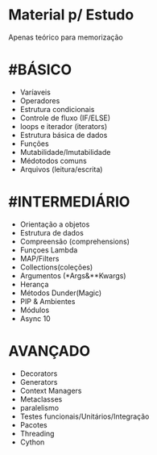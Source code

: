 # Material p/ Estudo
Apenas teórico para memorização

<h1>#BÁSICO</h1>

<ul>
  <li>Varíaveis</li>
  <li>Operadores</li>
  <li>Estrutura condicionais</li>
  <li>Controle de fluxo (IF/ELSE)</li>
  <li>loops e iterador (iterators)</li>
  <li>Estrutura básica de dados</li>
  <li>Funções</li>
  <li>Mutabilidade/Imutabilidade</li>
  <li>Médotodos comuns</li>
  <li>Arquivos (leitura/escrita)</li>
 </ul>
 
<h1>#INTERMEDIÁRIO</h1>
  <ul>
    <li>Orientação a objetos</li>
    <li>Estrutura de dados</li>
    <li>Compreensão (comprehensions)</li>
    <li>Funçoes Lambda</li>
    <li>MAP/Filters</li>
    <li>Collections(coleções)</li>
    <li>Argumentos (*Args&**Kwargs)</li>
    <li>Herança</li>
    <li>Métodos Dunder(Magic)</li>
    <li>PIP & Ambientes</li>
    <li>Módulos</li>
    <li>Async 10</li>
  </ul>
  
 <h1>AVANÇADO</h1>
  <ul>
    <li>Decorators</li>
    <li>Generators</li>
    <li>Context Managers</li>
    <li>Metaclasses</li>
    <li>paralelismo</li>
    <li>Testes funcionais/Unitários/Integração</li>
    <li>Pacotes</li>
    <li>Threading</li>
    <li>Cython</li>
  </ul>
